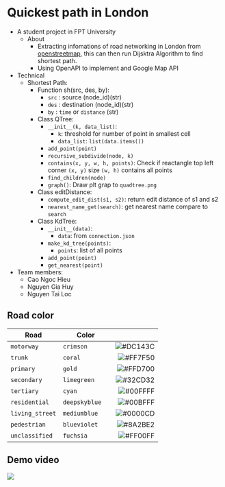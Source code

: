 # Quickest path in London
* A student project in FPT University
   * About
      * Extracting infomations of road networking in London from [openstreetmap](https://www.openstreetmap.org/), this can then run Dijsktra Algorithm to find shortest path. 
      * Using OpenAPI to implement and Google Map API 
* Technical
   * Shortest Path:
      * Function sh(src, des, by):
          * `src` : source (node_id)(str)
          * `des` : destination (node_id)(str)
          * `by` : `time` or `distance` (str)
      * Class QTree:
          * `__init__(k, data_list)`:
              * `k`: threshold for number of point in smallest cell
              * `data_list`: `list(data.items())`
          * `add_point(point)`
          * `recursive_subdivide(node, k)`
          * `contains(x, y, w, h, points)`: Check if reactangle top left corner `(x, y)` size `(w, h)` contains all points
          * `find_children(node)`
          * `graph()`: Draw plt grap to `quadtree.png`
      * Class editDistance:
          * `compute_edit_dist(s1, s2)`: return edit distance of s1 and s2
          * `nearest_name_get(search)`: get nearest name compare to `search`
      * Class KdTree:
          * `__init__(data)`: 
              * `data`: from `connection.json`
          * `make_kd_tree(points)`: 
              * `points`: list of all points
          * `add_point(point)`
          * `get_nearest(point)`
* Team members: 
    * Cao Ngoc Hieu
    * Nguyen Gia Huy
    * Nguyen Tai Loc
    
## Road color

| Road                       | Color | |
|----------------------------|:----------------:|--------:|
| `motorway`                 | `crimson      `|![#DC143C](https://via.placeholder.com/15/DC143C/000000?text=+) |
| `trunk`                    | `coral        `|![#FF7F50](https://via.placeholder.com/15/FF7F50/000000?text=+)             | 
| `primary`                  | `gold         `|![#FFD700](https://via.placeholder.com/15/FFD700/000000?text=+)           | 
| `secondary`                | `limegreen    `|![#32CD32](https://via.placeholder.com/15/32CD32/000000?text=+)   |
| `tertiary`                 | `cyan         `|![#00FFFF](https://via.placeholder.com/15/00FFFF/000000?text=+) | 
| `residential`              | `deepskyblue  `|![#00BFFF](https://via.placeholder.com/15/00BFFF/000000?text=+)           | 
| `living_street`            | `mediumblue   `|![#0000CD](https://via.placeholder.com/15/0000CD/000000?text=+)           | 
| `pedestrian`               | `blueviolet   `|![#8A2BE2](https://via.placeholder.com/15/8A2BE2/000000?text=+)     | 
| `unclassified`             | `fuchsia      `|![#FF00FF](https://via.placeholder.com/15/FF00FF/000000?text=+)    | 

## Demo video

![](demo.gif)
